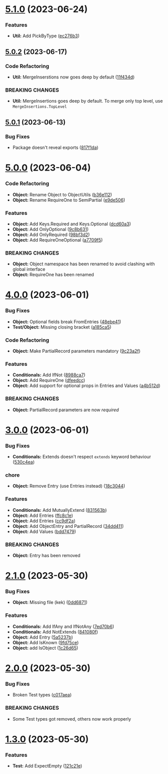 # [5.1.0](https://github.com/BHC-IT/stronk-types/compare/v5.0.2...v5.1.0) (2023-06-24)


### Features

* **Util:** Add PickByType ([ec276b3](https://github.com/BHC-IT/stronk-types/commit/ec276b3ae2b1ac7271980fd7b45daf070ccef267))

## [5.0.2](https://github.com/BHC-IT/stronk-types/compare/v5.0.1...v5.0.2) (2023-06-17)


### Code Refactoring

* **Util:** MergeInserstions now goes deep by default ([11f434d](https://github.com/BHC-IT/stronk-types/commit/11f434d9ecc8d2ecb4105e7f2e42f815bb2a2976))


### BREAKING CHANGES

* **Util:** MergeInsertions goes deep by default. To merge only top level, use `MergeInsertions.TopLevel`

## [5.0.1](https://github.com/BHC-IT/stronk-types/compare/v5.0.0...v5.0.1) (2023-06-13)


### Bug Fixes

* Package doesn't reveal exports ([817f1da](https://github.com/BHC-IT/stronk-types/commit/817f1da1806a533172ba1d57ca641350a535d769))

# [5.0.0](https://github.com/BHC-IT/stronk-types/compare/v4.0.0...v5.0.0) (2023-06-04)


### Code Refactoring

* **Object:** Rename Object to ObjectUtils ([b36e112](https://github.com/BHC-IT/stronk-types/commit/b36e112d91066b80220b7f553e54332b377d0272))
* **Object:** Rename RequireOne to SemiPartial ([e9de506](https://github.com/BHC-IT/stronk-types/commit/e9de5060cf50307ecdfa4a1efe361dd35a81ea97))


### Features

* **Object:** Add Keys.Required and Keys.Optional ([dcd60a3](https://github.com/BHC-IT/stronk-types/commit/dcd60a3a67b9cc7d124aa3c3c4b0556fadb2f09c))
* **Object:** Add OnlyOptional ([9c8b631](https://github.com/BHC-IT/stronk-types/commit/9c8b631e5775cc002e6b77ca777f1899dfa4c08d))
* **Object:** Add OnlyRequired ([98bf3d2](https://github.com/BHC-IT/stronk-types/commit/98bf3d2e6128e7898dfca0447ec31964ee798f17))
* **Object:** Add RequireOneOptional ([a7709f5](https://github.com/BHC-IT/stronk-types/commit/a7709f5a221b2c858ad02cbdebb906c90d2d2da1))


### BREAKING CHANGES

* **Object:** Object namespace has been renamed to avoid clashing with global interface
* **Object:** RequireOne has been renamed

# [4.0.0](https://github.com/BHC-IT/stronk-types/compare/v3.0.0...v4.0.0) (2023-06-01)


### Bug Fixes

* **Object:** Optional fields break FromEntries ([48ebe41](https://github.com/BHC-IT/stronk-types/commit/48ebe41f014c1f58ec8303a2b1bb86d2fb4dae50))
* **Test/Object:** Missing closing bracket ([a185ca5](https://github.com/BHC-IT/stronk-types/commit/a185ca54e0a1341355e1c20649b0c88c066d4935))


### Code Refactoring

* **Object:** Make PartialRecord parameters mandatory ([9c23a2f](https://github.com/BHC-IT/stronk-types/commit/9c23a2f7b17d8e940d751e813b5e491c27ebb5ba))


### Features

* **Conditionals:** Add IfNot ([8988ca7](https://github.com/BHC-IT/stronk-types/commit/8988ca703dae2b112941ca178c62a4ef63de28c0))
* **Object:** Add RequireOne ([dfeedcc](https://github.com/BHC-IT/stronk-types/commit/dfeedcc87de5127237851aa1b5b639cfc82d72da))
* **Object:** Add support for optional props in Entries and Values ([a4b512d](https://github.com/BHC-IT/stronk-types/commit/a4b512dae3fc834989a8eb686f20d164ae37a332))


### BREAKING CHANGES

* **Object:** PartialRecord parameters are now *required*

# [3.0.0](https://github.com/BHC-IT/stronk-types/compare/v2.1.0...v3.0.0) (2023-06-01)


### Bug Fixes

* **Conditionals:** Extends doesn't respect `extends` keyword behaviour ([530c4ea](https://github.com/BHC-IT/stronk-types/commit/530c4ea802bcb5d13c8f00d7a67764cb96ef6a6a))


### chore

* **Object:** Remove Entry (use Entries instead) ([18c3044](https://github.com/BHC-IT/stronk-types/commit/18c304479ae73be44f4259b39ba5359c1c6953dd))


### Features

* **Conditionals:** Add MutuallyExtend ([831563b](https://github.com/BHC-IT/stronk-types/commit/831563b80472a4f33f36496248566dce040b820f))
* **Object:** Add Entries ([ffc8c1e](https://github.com/BHC-IT/stronk-types/commit/ffc8c1e3aa329813d8837c8b40b3373d5eefbe27))
* **Object:** Add Entries ([cc9df2a](https://github.com/BHC-IT/stronk-types/commit/cc9df2adc28cd7bcb8fcf8a885bf74c0cf0195f7))
* **Object:** Add ObjectEntry and PartialRecord ([34dd411](https://github.com/BHC-IT/stronk-types/commit/34dd411065eb1e9d1511732666286d64ad474364))
* **Object:** Add Values ([bdd7479](https://github.com/BHC-IT/stronk-types/commit/bdd7479ec5605ef7efeefb70ed718091d4252678))


### BREAKING CHANGES

* **Object:** Entry has been removed

# [2.1.0](https://github.com/BHC-IT/stronk-types/compare/v2.0.0...v2.1.0) (2023-05-30)


### Bug Fixes

* **Object:** Missing file (kek) ([0dd6871](https://github.com/BHC-IT/stronk-types/commit/0dd687122cff529d7ddc3525eab5077b3ccdf7b3))


### Features

* **Conditionals:** Add IfAny and IfNotAny ([7ed70b6](https://github.com/BHC-IT/stronk-types/commit/7ed70b6446f3d1a2c4a8a67012506578a4450b38))
* **Conditionals:** Add NotExtends ([841080f](https://github.com/BHC-IT/stronk-types/commit/841080f3d64ddc08207d4eaa946d3e65aa9d08e3))
* **Object:** Add Entry ([5a5237b](https://github.com/BHC-IT/stronk-types/commit/5a5237bfb332d3e78dce81befe69c66b5fb9ab0e))
* **Object:** Add IsKnown ([9fd75ce](https://github.com/BHC-IT/stronk-types/commit/9fd75ce900e2f27013088553bc42620973373e53))
* **Object:** add IsObject ([1c26d65](https://github.com/BHC-IT/stronk-types/commit/1c26d65590b0530cf81c565b98f58e5f37de8473))

# [2.0.0](https://github.com/BHC-IT/stronk-types/compare/v1.3.0...v2.0.0) (2023-05-30)


### Bug Fixes

* Broken Test types ([c017aea](https://github.com/BHC-IT/stronk-types/commit/c017aea322de209479d6428fccbac7fe4b13a922))


### BREAKING CHANGES

* Some Test types got removed, others now work properly

# [1.3.0](https://github.com/BHC-IT/stronk-types/compare/v1.2.0...v1.3.0) (2023-05-30)


### Features

* **Test:** Add ExpectEmpty<T extends Traversable> ([121c21e](https://github.com/BHC-IT/stronk-types/commit/121c21e95b3714fdcda578989a6de5534e893bae))
